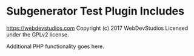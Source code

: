 # Subgenerator Test Plugin Includes #
https://webdevstudios.com
Copyright (c) 2017 WebDevStudios
Licensed under the GPLv2 license.

Additional PHP functionality goes here.